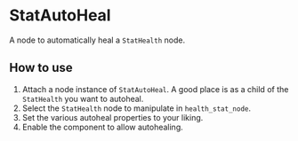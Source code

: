 # StatAutoHeal

A node to automatically heal a `StatHealth` node.

## How to use

1. Attach a node instance of `StatAutoHeal`.  A good place is as a child of the `StatHealth` you want to autoheal.
2. Select the `StatHealth` node to manipulate in `health_stat_node`.
3. Set the various autoheal properties to your liking.
4. Enable the component to allow autohealing.

